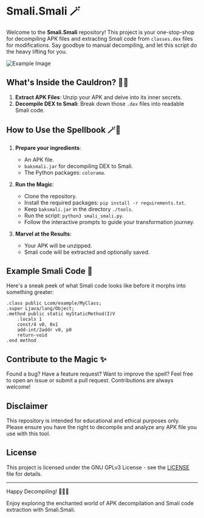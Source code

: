 # Smali.Smali 🪄

Welcome to the **Smali.Smali** repository! This project is your one-stop-shop for decompiling APK files and extracting Smali code from `classes.dex` files for modifications. Say goodbye to manual decompiling, and let this script do the heavy lifting for you.

![Example Image](https://github.com/ON00dev/Smali.Smali/blob/main/utils/Img_exemple_Terminal.PNG)

## What's Inside the Cauldron? 🧙‍♂️

1. **Extract APK Files**: Unzip your APK and delve into its inner secrets.
2. **Decompile DEX to Smali**: Break down those `.dex` files into readable Smali code.

## How to Use the Spellbook 🪄📜

1. **Prepare your ingredients**:
   - An APK file.
   - `baksmali.jar` for decompiling DEX to Smali.
   - The Python packages: `colorama`.

2. **Run the Magic**:
   - Clone the repository.
   - Install the required packages: `pip install -r requirements.txt`.
   - Keep `baksmali.jar` in the directory `./tools`.
   - Run the script: `python3 smali_smali.py`.
   - Follow the interactive prompts to guide your transformation journey.

3. **Marvel at the Results**:
   - Your APK will be unzipped.
   - Smali code will be extracted and optionally saved.

## Example Smali Code 📝

Here's a sneak peek of what Smali code looks like before it morphs into something greater:

```smali
.class public Lcom/example/MyClass;
.super Ljava/lang/Object;
.method public static myStaticMethod(I)V
    .locals 1
    const/4 v0, 0x1
    add-int/2addr v0, p0
    return-void
.end method
```

## Contribute to the Magic ✨

Found a bug? Have a feature request? Want to improve the spell? Feel free to open an issue or submit a pull request. Contributions are always welcome!

## Disclaimer

This repository is intended for educational and ethical purposes only. Please ensure you have the right to decompile and analyze any APK file you use with this tool.

## License

This project is licensed under the GNU GPLv3 License - see the [LICENSE](LICENSE) file for details.

---

Happy Decompiling! 🧙‍♂️✨

Enjoy exploring the enchanted world of APK decompilation and Smali code extraction with Smali.Smali.
